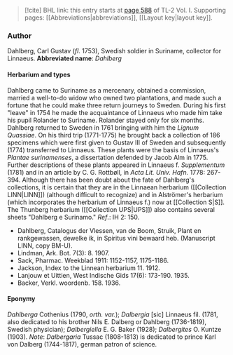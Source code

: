> [!cite] BHL link: this entry starts at [page 588](https://www.biodiversitylibrary.org/page/33120719) of TL-2 Vol. I.
> Supporting pages: [[Abbreviations|abbreviations]], [[Layout key|layout key]].

### Author

Dahlberg, Carl Gustav (*fl*. 1753), Swedish soldier in Suriname, collector for Linnaeus. 
**Abbreviated name**: *Dahlberg*

#### Herbarium and types

Dahlberg came to Suriname as a mercenary, obtained a commission, married a well-to-do widow who owned two plantations, and made such a fortune that he could make three return journeys to Sweden. During his first "leave" in 1754 he made the acquaintance of Linnaeus who made him take his pupil Rolander to Suriname. Rolander stayed only for six months. Dahlberg returned to Sweden in 1761 bringing with him the *Lignum Quassiae*. On his third trip (1771-1775) he brought back a collection of 186 specimens which were first given to Gustav III of Sweden and subsequently (1774) transferred to Linnaeus. These plants were the basis of Linnaeus's *Plantae surinamenses*, a dissertation defended by Jacob Alm in 1775. Further descriptions of these plants appeared in Linnaeus f. *Supplementum* (1781) and in an article by C. G. Rottbøll, in *Acta Lit. Univ. Hafn.* 1778: 267-394.
Although there has been doubt about the fate of Dahlberg's collections, it is certain that they are in the Linnaean herbarium ([[Collection LINN|LINN]]) (although difficult to recognize) and in Alströmer's herbarium (which incorporates the herbarium of Linnaeus f.) now at [[Collection S|S]]. The Thunberg herbarium ([[Collection UPS|UPS]]) also contains several sheets "Dahlberg e Surinamo."
*Ref*.: IH 2: 150.
- Dahlberg, Catalogus der Vlessen, van de Boom, Struik, Plant en rankgewassen, dewelke ik, in Spiritus vini bewaard heb. (Manuscript LINN, copy BM-U).
- Lindman, Ark. Bot. 7(3): 8. 1907.
- Sack, Pharmac. Weekblad 1911: 1152-1157, 1175-1186.
- Jackson, Index to the Linnean herbarium 11. 1912.
- Lanjouw et Uittien, West Indische Gids 17(6): 173-190. 1935.
- Backer, Verkl. woordenb. 158. 1936.

#### Eponymy

*Dahlberga* Cothenius (1790, *orth. var.*); *Dalbergia* \[sic\] Linnaeus fil. (1781, also dedicated to his brother Nils E. Dalberg or Dahlberg (1736-1819), Swedish physician); *Dalbergiella* E. G. Baker (1928); *Dalbergites* O. Kuntze (1903). *Note*: *Dalbergaria* Tussac (1808-1813) is dedicated to prince Karl von Dalberg (1744-1817), german patron of science.

